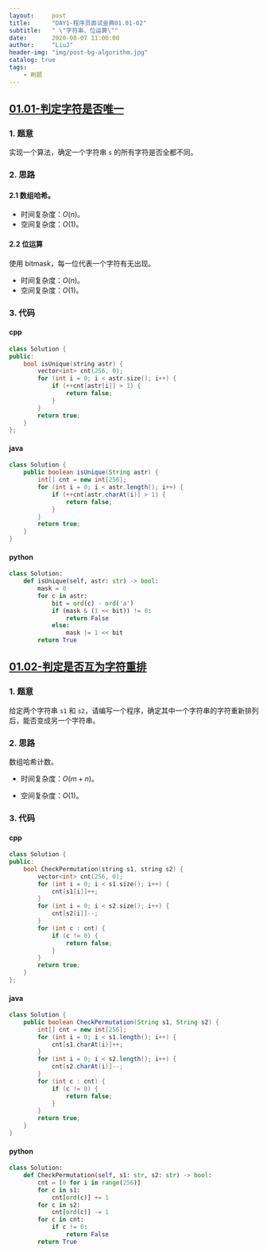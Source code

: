 ```yaml
---
layout:     post
title:      "DAY1-程序员面试金典01.01-02"
subtitle:   " \"字符串、位运算\""
date:       2020-08-07 11:00:00
author:     "LiuJ"
header-img: "img/post-bg-algorithm.jpg"
catalog: true
tags:
    - 刷题
---
```


## [01.01-判定字符是否唯一](https://leetcode-cn.com/problems/is-unique-lcci/)

### 1. 题意

实现一个算法，确定一个字符串 `s` 的所有字符是否全都不同。

### 2. 思路

#### 2.1 数组哈希。

- 时间复杂度：$O(n)$。
- 空间复杂度：$O(1)$。

#### 2.2 位运算

使用 bitmask，每一位代表一个字符有无出现。

- 时间复杂度：$O(n)$。
- 空间复杂度：$O(1)$。

### 3. 代码

#### cpp

```cpp
class Solution {
public:
    bool isUnique(string astr) {
        vector<int> cnt(256, 0);
        for (int i = 0; i < astr.size(); i++) {
            if (++cnt[astr[i]] > 1) {
                return false;
            }
        }
        return true;
    }
};
```

#### java

```java
class Solution {
    public boolean isUnique(String astr) {
        int[] cnt = new int[256];
        for (int i = 0; i < astr.length(); i++) {
            if (++cnt[astr.charAt(i)] > 1) {
                return false;
            }
        }
        return true;
    }
}
```

#### python

```python
class Solution:
    def isUnique(self, astr: str) -> bool:
        mask = 0
        for c in astr:
            bit = ord(c) - ord('a')
            if (mask & (1 << bit)) != 0:
                return False
            else:
                mask |= 1 << bit
        return True
```

## [01.02-判定是否互为字符重排](https://leetcode-cn.com/problems/check-permutation-lcci/)

### 1. 题意

给定两个字符串 `s1` 和 `s2`，请编写一个程序，确定其中一个字符串的字符重新排列后，能否变成另一个字符串。

### 2. 思路

数组哈希计数。

- 时间复杂度：$O(m+n)$。

- 空间复杂度：$O(1)$。

### 3. 代码

#### cpp

```cpp
class Solution {
public:
    bool CheckPermutation(string s1, string s2) {
        vector<int> cnt(256, 0);
        for (int i = 0; i < s1.size(); i++) {
            cnt[s1[i]]++;
        }
        for (int i = 0; i < s2.size(); i++) {
            cnt[s2[i]]--;
        }
        for (int c : cnt) {
            if (c != 0) {
                return false;
            }
        }
        return true;
    }
};
```

#### java

```java
class Solution {
    public boolean CheckPermutation(String s1, String s2) {
        int[] cnt = new int[256];
        for (int i = 0; i < s1.length(); i++) {
            cnt[s1.charAt(i)]++;
        }
        for (int i = 0; i < s2.length(); i++) {
            cnt[s2.charAt(i)]--;
        }
        for (int c : cnt) {
            if (c != 0) {
                return false;
            }
        }
        return true;
    }
}
```

#### python

```python
class Solution:
    def CheckPermutation(self, s1: str, s2: str) -> bool:
        cnt = [0 for i in range(256)]
        for c in s1:
            cnt[ord(c)] += 1
        for c in s2:
            cnt[ord(c)] -= 1
        for c in cnt:
            if c != 0:
                return False
        return True
```

